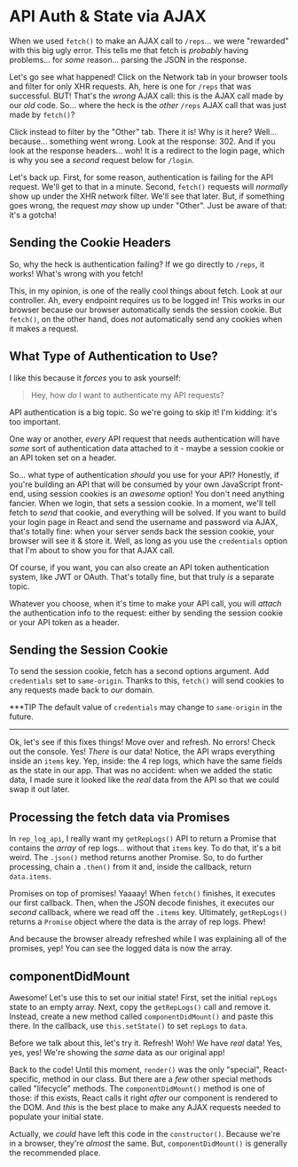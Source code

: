 # API Auth & State via AJAX

When we used `fetch()` to make an AJAX call to `/reps`... we were "rewarded" with
this big ugly error. This tells me that fetch is *probably* having problems... for
*some* reason... parsing the JSON in the response.

Let's go see what happened! Click on the Network tab in your browser tools and filter
for only XHR requests. Ah, here is one for `/reps` that was successful. BUT! That's
the *wrong* AJAX call: this is the AJAX call made by our *old* code. So... where
the heck is the *other* `/reps` AJAX call that was just made by `fetch()`?

Click instead to filter by the "Other" tab. There it is! Why is it here? Well...
because... something went wrong. Look at the response: 302. And if you look at the
response headers... woh! It is a redirect to the login page, which is why you see
a *second* request below for `/login`.

Let's back up. First, for some reason, authentication is failing for the API request.
We'll get to that in a minute. Second, `fetch()` requests will *normally* show up
under the XHR network filter. We'll see that later. But, if something goes wrong,
the request *may* show up under "Other". Just be aware of that: it's a gotcha!

## Sending the Cookie Headers

So, why the heck is authentication failing? If we go directly to `/reps`, it works!
What's wrong with you fetch!

This, in my opinion, is one of the really cool things about fetch. Look at our
controller. Ah, every endpoint requires us to be logged in! This works in our browser
because our browser automatically sends the session cookie. But `fetch()`, on the
other hand, does *not* automatically send any cookies when it makes a request.

## What Type of Authentication to Use?

I like this because it *forces* you to ask yourself:

> Hey, how *do* I want to authenticate my API requests?

API authentication is a big topic. So we're going to skip it! I'm kidding: it's
too important.

One way or another, *every* API request that needs authentication will have *some*
sort of authentication data attached to it - maybe a session cookie or an API token
set on a header.

So... what type of authentication *should* you use for your API? Honestly, if you're
building an API that will be consumed by your own JavaScript front-end, using session
cookies is an *awesome* option! You don't need anything fancier. When we login, that
sets a session cookie. In a moment, we'll tell fetch to *send* that cookie, and
everything will be solved. If you want to build your login page in React and send
the username and password via AJAX, that's totally fine: when your server sends
back the session cookie, your browser will see it & store it. Well, as long as you
use the `credentials` option that I'm about to show you for that AJAX call.

Of course, if you want, you can also create an API token authentication system,
like JWT or OAuth. That's totally fine, but that truly *is* a separate topic.


Whatever you choose, when it's time to make your API call, you will *attach* the
authentication info to the request: either by sending the session cookie or your
API token as a header.

## Sending the Session Cookie

To send the session cookie, fetch has a second options argument. Add `credentials`
set to `same-origin`. Thanks to this, `fetch()` will send cookies to any requests
made back to *our* domain.

***TIP
The default value of `credentials` may change to `same-origin` in the future.
***

Ok, let's see if this fixes things! Move over and refresh. No errors! Check out
the console. Yes! *There* is our data! Notice, the API wraps everything inside an
`items` key. Yep, inside: the 4 rep logs, which have the same fields as the state
in our app. That was no accident: when we added the static data, I made sure it
looked like the *real* data from the API so that we could swap it out later.

## Processing the fetch data via Promises

In `rep_log_api`, I really want my `getRepLogs()` API to return a Promise that
contains the *array* of rep logs... without that `items` key. To do that, it's
a bit weird. The `.json()` method returns another Promise. So, to do further processing,
chain a `.then()` from it and, inside the callback, return `data.items`.

Promises on top of promises! Yaaaay! When `fetch()` finishes, it executes our first
callback. Then, when the JSON decode finishes, it executes our *second* callback,
where we read off the `.items` key. Ultimately, `getRepLogs()` returns a `Promise`
object where the data is the array of rep logs. Phew!

And because the browser already refreshed while I was explaining all of the promises,
yep! You can see the logged data is now the array.

## componentDidMount

Awesome! Let's use this to set our initial state! First, set the initial `repLogs`
state to an empty array. Next, copy the `getRepLogs()` call and remove it. Instead,
create a new method called `componentDidMount()` and paste this there. In the callback,
use `this.setState()` to set `repLogs` to `data`.

Before we talk about this, let's try it. Refresh! Woh! We have *real* data! Yes,
yes, yes! We're showing the *same* data as our original app!

Back to the code! Until this moment, `render()` was the only "special", React-specific,
method in our class. But there are a *few* other special methods called "lifecycle"
methods. The `componentDidMount()` method is one of those: if this exists, React
calls it right *after* our component is rendered to the DOM. And *this* is the best
place to make any AJAX requests needed to populate your initial state.

Actually, we *could* have left this code in the `constructor()`. Because we're
in a browser, they're *almost* the same. But, `componentDidMount()` is generally
the recommended place.
